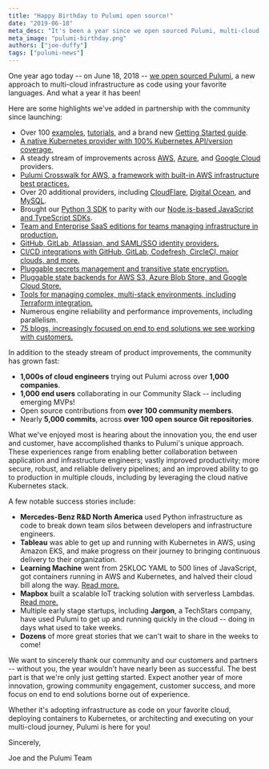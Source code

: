 ```yaml
---
title: "Happy Birthday to Pulumi open source!"
date: "2019-06-18"
meta_desc: "It's been a year since we open sourced Pulumi, multi-cloud infrastructure as code using your favorite languages. Read more about what we've achieved."
meta_image: "pulumi-birthday.png"
authors: ["joe-duffy"]
tags: ["pulumi-news"]
---
```


One year ago today -- on June 18, 2018 --
[we open sourced Pulumi](/blog/introducing-pulumi-a-cloud-development-platform/),
a new approach to multi-cloud infrastructure as code using your favorite
languages. And what a year it has been!
<!--more-->

Here are some highlights we've added in partnership with the community
since launching:

- Over 100 [examples](https://github.com/pulumi/examples),
    [tutorials](/registry/), and a brand new
    [Getting Started guide](/docs/get-started/).
- [A native Kubernetes provider with 100% Kubernetes API/version coverage.](/blog/pulumi-a-better-way-to-kubernetes)
- A steady stream of improvements across
    [AWS](/docs/get-started/aws/),
    [Azure](/docs/get-started/azure/), and
    [Google Cloud](/docs/get-started/gcp/) providers.
- [Pulumi Crosswalk for AWS, a framework with built-in AWS infrastructure best practices.](/crosswalk/aws/)
- Over 20 additional providers, including
    [CloudFlare](https://github.com/pulumi/pulumi-cloudflare),
    [Digital Ocean](https://github.com/pulumi/pulumi-digitalocean), and
    [MySQL](/blog/managing-your-mysql-databases-with-pulumi/).
- Brought our [Python 3 SDK](/docs/reference/pkg/python/)
    to parity with our
    [Node.js-based JavaScript and TypeScript SDKs](/docs/reference/pkg/nodejs/).
- [Team and Enterprise SaaS editions for teams managing infrastructure in production.](/pricing/)
- [GitHub, GitLab, Atlassian, and SAML/SSO identity providers.](/docs/intro/pulumi-cloud/organizations)
- [CI/CD integrations with GitHub, GitLab, Codefresh, CircleCI, major clouds, and more.](/docs/guides/continuous-delivery)
- [Pluggable secrets management and transitive state encryption.](/blog/managing-secrets-with-pulumi/)
- [Pluggable state backends for AWS S3, Azure Blob Store, and Google Cloud Store.](/docs/intro/concepts/state/)
- [Tools for managing complex, multi-stack environments, including Terraform integration.](/blog/using-terraform-remote-state-with-pulumi/)
- Numerous engine reliability and performance improvements, including parallelism.
- [75 blogs, increasingly focused on end to end solutions we see working with customers.](/blog/)

In addition to the steady stream of product improvements, the community
has grown fast:

- **1,000s of cloud engineers** trying out Pulumi across over **1,000
    companies**.
- **1,000 end users** collaborating in our Community Slack --
    including emerging MVPs!
- Open source contributions from **over 100 community members**.
- Nearly **5,000 commits**, across **over 100 open source Git
    repositories**.

What we've enjoyed most is hearing about the innovation you, the end
user and customer, have accomplished thanks to Pulumi's unique approach.
These experiences range from enabling better collaboration between
application and infrastructure engineers; vastly improved productivity;
more secure, robust, and reliable delivery pipelines; and an improved
ability to go to production in multiple clouds, including by leveraging
the cloud native Kubernetes stack.

A few notable success stories include:

- **Mercedes-Benz R&D North America** used Python infrastructure as
    code to break down team silos between developers and infrastructure
    engineers.
- **Tableau** was able to get up and running with Kubernetes in AWS,
    using Amazon EKS, and make progress on their journey to bringing
    continuous delivery to their organization.
- **Learning Machine** went from 25KLOC YAML to 500 lines of
    JavaScript, got containers running in AWS and Kubernetes, and halved
    their cloud bill along the way.
    [Read more.](/whitepapers/delivering-cloud-native-infrastructure-as-code#delivering-cloud-native-infrastructure-for-learning-machine)
- **Mapbox** built a scalable IoT tracking solution with serverless
    Lambdas. [Read more.](/blog/mapbox-iot-as-code-with-pulumi-crosswalk-for-aws/)
- Multiple early stage startups, including **Jargon**, a TechStars
    company, have used Pulumi to get up and running quickly in the cloud
    -- doing in days what used to take weeks.
- **Dozens** of more great stories that we can't wait to share in the
    weeks to come!

We want to sincerely thank our community and our customers and partners
-- without you, the year wouldn't have nearly been as successful. The
best part is that we're only just getting started. Expect another year
of more innovation, growing community engagement, customer success, and
more focus on end to end solutions borne out of experience.

Whether it's adopting infrastructure as code on your favorite cloud,
deploying containers to Kubernetes, or architecting and executing on
your multi-cloud journey, Pulumi is here for you!

Sincerely,

Joe and the Pulumi Team
